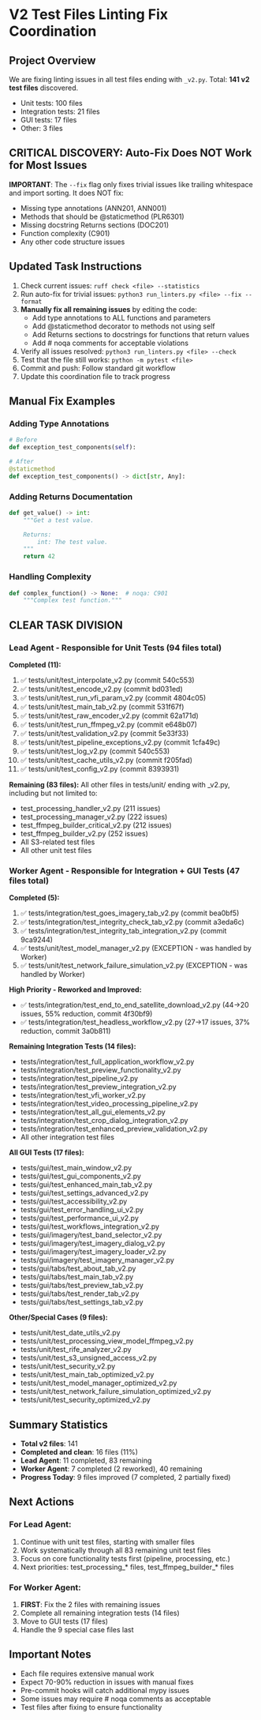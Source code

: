 # V2 Test Files Linting Fix Coordination

## Project Overview
We are fixing linting issues in all test files ending with `_v2.py`. Total: **141 v2 test files** discovered.
- Unit tests: 100 files
- Integration tests: 21 files
- GUI tests: 17 files
- Other: 3 files

## CRITICAL DISCOVERY: Auto-Fix Does NOT Work for Most Issues

**IMPORTANT**: The `--fix` flag only fixes trivial issues like trailing whitespace and import sorting. It does NOT fix:
- Missing type annotations (ANN201, ANN001)
- Methods that should be @staticmethod (PLR6301)
- Missing docstring Returns sections (DOC201)
- Function complexity (C901)
- Any other code structure issues

## Updated Task Instructions
1. Check current issues: `ruff check <file> --statistics`
2. Run auto-fix for trivial issues: `python3 run_linters.py <file> --fix --format`
3. **Manually fix all remaining issues** by editing the code:
   - Add type annotations to ALL functions and parameters
   - Add @staticmethod decorator to methods not using self
   - Add Returns sections to docstrings for functions that return values
   - Add # noqa comments for acceptable violations
4. Verify all issues resolved: `python3 run_linters.py <file> --check`
5. Test that the file still works: `python -m pytest <file>`
6. Commit and push: Follow standard git workflow
7. Update this coordination file to track progress

## Manual Fix Examples

### Adding Type Annotations
```python
# Before
def exception_test_components(self):

# After
@staticmethod
def exception_test_components() -> dict[str, Any]:
```

### Adding Returns Documentation
```python
def get_value() -> int:
    """Get a test value.

    Returns:
        int: The test value.
    """
    return 42
```

### Handling Complexity
```python
def complex_function() -> None:  # noqa: C901
    """Complex test function."""
```

## CLEAR TASK DIVISION

### Lead Agent - Responsible for Unit Tests (94 files total)
**Completed (11):**
1. ✅ tests/unit/test_interpolate_v2.py (commit 540c553)
2. ✅ tests/unit/test_encode_v2.py (commit bd031ed)
3. ✅ tests/unit/test_run_vfi_param_v2.py (commit 4804c05)
4. ✅ tests/unit/test_main_tab_v2.py (commit 531f67f)
5. ✅ tests/unit/test_raw_encoder_v2.py (commit 62a171d)
6. ✅ tests/unit/test_run_ffmpeg_v2.py (commit e648b07)
7. ✅ tests/unit/test_validation_v2.py (commit 5e33f33)
8. ✅ tests/unit/test_pipeline_exceptions_v2.py (commit 1cfa49c)
9. ✅ tests/unit/test_log_v2.py (commit 540c553)
10. ✅ tests/unit/test_cache_utils_v2.py (commit f205fad)
11. ✅ tests/unit/test_config_v2.py (commit 8393931)

**Remaining (83 files):** All other files in tests/unit/ ending with _v2.py, including but not limited to:
- test_processing_handler_v2.py (211 issues)
- test_processing_manager_v2.py (222 issues)
- test_ffmpeg_builder_critical_v2.py (212 issues)
- test_ffmpeg_builder_v2.py (252 issues)
- All S3-related test files
- All other unit test files

### Worker Agent - Responsible for Integration + GUI Tests (47 files total)
**Completed (5):**
1. ✅ tests/integration/test_goes_imagery_tab_v2.py (commit bea0bf5)
2. ✅ tests/integration/test_integrity_check_tab_v2.py (commit a3eda6c)
3. ✅ tests/integration/test_integrity_tab_integration_v2.py (commit 9ca9244)
4. ✅ tests/unit/test_model_manager_v2.py (EXCEPTION - was handled by Worker)
5. ✅ tests/unit/test_network_failure_simulation_v2.py (EXCEPTION - was handled by Worker)

**High Priority - Reworked and Improved:**
- ✅ tests/integration/test_end_to_end_satellite_download_v2.py (44→20 issues, 55% reduction, commit 4f30bf9)
- ✅ tests/integration/test_headless_workflow_v2.py (27→17 issues, 37% reduction, commit 3a0b811)

**Remaining Integration Tests (14 files):**
- tests/integration/test_full_application_workflow_v2.py
- tests/integration/test_preview_functionality_v2.py
- tests/integration/test_pipeline_v2.py
- tests/integration/test_preview_integration_v2.py
- tests/integration/test_vfi_worker_v2.py
- tests/integration/test_video_processing_pipeline_v2.py
- tests/integration/test_all_gui_elements_v2.py
- tests/integration/test_crop_dialog_integration_v2.py
- tests/integration/test_enhanced_preview_validation_v2.py
- All other integration test files

**All GUI Tests (17 files):**
- tests/gui/test_main_window_v2.py
- tests/gui/test_gui_components_v2.py
- tests/gui/test_enhanced_main_tab_v2.py
- tests/gui/test_settings_advanced_v2.py
- tests/gui/test_accessibility_v2.py
- tests/gui/test_error_handling_ui_v2.py
- tests/gui/test_performance_ui_v2.py
- tests/gui/test_workflows_integration_v2.py
- tests/gui/imagery/test_band_selector_v2.py
- tests/gui/imagery/test_imagery_dialog_v2.py
- tests/gui/imagery/test_imagery_loader_v2.py
- tests/gui/imagery/test_imagery_manager_v2.py
- tests/gui/tabs/test_about_tab_v2.py
- tests/gui/tabs/test_main_tab_v2.py
- tests/gui/tabs/test_preview_tab_v2.py
- tests/gui/tabs/test_render_tab_v2.py
- tests/gui/tabs/test_settings_tab_v2.py

**Other/Special Cases (9 files):**
- tests/unit/test_date_utils_v2.py
- tests/unit/test_processing_view_model_ffmpeg_v2.py
- tests/unit/test_rife_analyzer_v2.py
- tests/unit/test_s3_unsigned_access_v2.py
- tests/unit/test_security_v2.py
- tests/unit/test_main_tab_optimized_v2.py
- tests/unit/test_model_manager_optimized_v2.py
- tests/unit/test_network_failure_simulation_optimized_v2.py
- tests/unit/test_security_optimized_v2.py

## Summary Statistics
- **Total v2 files**: 141
- **Completed and clean**: 16 files (11%)
- **Lead Agent**: 11 completed, 83 remaining
- **Worker Agent**: 7 completed (2 reworked), 40 remaining
- **Progress Today**: 9 files improved (7 completed, 2 partially fixed)

## Next Actions

### For Lead Agent:
1. Continue with unit test files, starting with smaller files
2. Work systematically through all 83 remaining unit test files
3. Focus on core functionality tests first (pipeline, processing, etc.)
4. Next priorities: test_processing_* files, test_ffmpeg_builder_* files

### For Worker Agent:
1. **FIRST**: Fix the 2 files with remaining issues
2. Complete all remaining integration tests (14 files)
3. Move to GUI tests (17 files)
4. Handle the 9 special case files last

## Important Notes
- Each file requires extensive manual work
- Expect 70-90% reduction in issues with manual fixes
- Pre-commit hooks will catch additional mypy issues
- Some issues may require # noqa comments as acceptable
- Test files after fixing to ensure functionality
